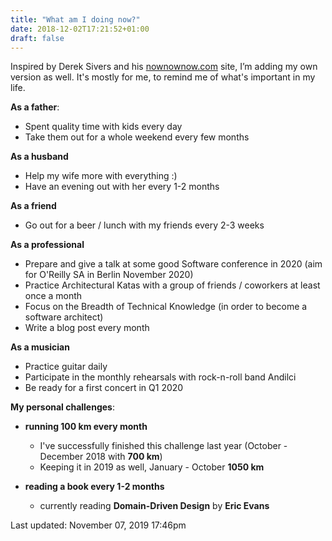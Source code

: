 ```yaml
---
title: "What am I doing now?"
date: 2018-12-02T17:21:52+01:00
draft: false
---
```


Inspired by Derek Sivers and his <a href="http://nownownow.com" target="_blank">nownownow.com</a> site, 
I’m adding my own version as well. It's mostly for me, to remind me of what's important in my life.  

**As a father**:

- Spent quality time with kids every day
- Take them out for a whole weekend every few months

**As a husband**

- Help my wife more with everything :) 
- Have an evening out with her every 1-2 months

**As a friend**

- Go out for a beer / lunch with my friends every 2-3 weeks

**As a professional**

- Prepare and give a talk at some good Software conference in 2020 (aim for O'Reilly SA in Berlin November 2020)
- Practice Architectural Katas with a group of friends / coworkers at least once a month
- Focus on the Breadth of Technical Knowledge (in order to become a software architect)
- Write a blog post every month 

**As a musician**

- Practice guitar daily
- Participate in the monthly rehearsals with rock-n-roll band Andilci 
- Be ready for a first concert in Q1 2020 

**My personal challenges**:

- **running 100 km every month** 
  - I've successfully finished this challenge last year (October - December 2018 with **700 km**)
  - Keeping it in 2019 as well, January - October **1050 km** 

- **reading a book every 1-2 months** 
  - currently reading **Domain-Driven Design** by **Eric Evans**

Last updated: November 07, 2019 17:46pm